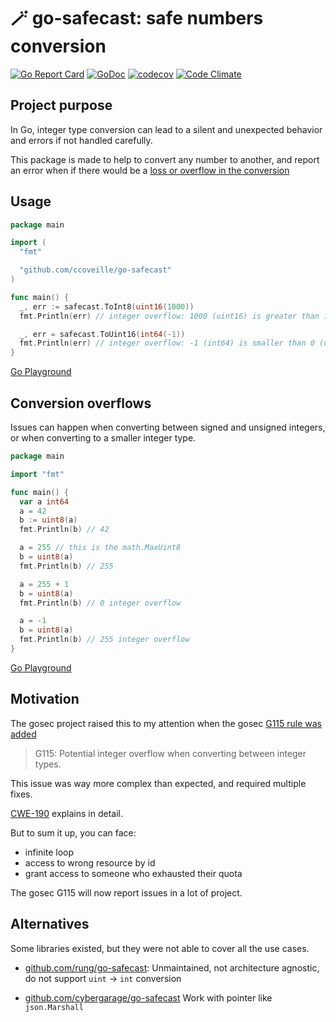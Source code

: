 # 🪄 go-safecast: safe numbers conversion

[![Go Report Card](https://goreportcard.com/badge/github.com/ccoveille/go-safecast)](https://goreportcard.com/report/github.com/ccoveille/go-safecast)
[![GoDoc](https://godoc.org/github.com/ccoVeille/go-safecast?status.svg)](https://godoc.org/github.com/ccoVeille/go-safecast)
[![codecov](https://codecov.io/gh/ccoVeille/go-safecast/graph/badge.svg?token=VW0VO503U6)](https://codecov.io/gh/ccoVeille/go-safecast)
[![Code Climate](https://codeclimate.com/github/ccoVeille/go-safecast.png)](https://codeclimate.com/github/ccoVeille/go-safecast)

## Project purpose

In Go, integer type conversion can lead to a silent and unexpected behavior and errors if not handled carefully.

This package is made to help to convert any number to another, and report an error when if there would be a [loss or overflow in the conversion](#conversion-overflows)

## Usage

```go
package main

import (
  "fmt"

  "github.com/ccoveille/go-safecast"
)

func main() {
  _, err := safecast.ToInt8(uint16(1000))
  fmt.Println(err) // integer overflow: 1000 (uint16) is greater than 127 (int8): exceed upper boundary for this type

  _, err = safecast.ToUint16(int64(-1))
  fmt.Println(err) // integer overflow: -1 (int64) is smaller than 0 (uint16): exceed lower boundary for this type
}
```

[Go Playground](https://go.dev/play/p/ciic-m0cdfb)

## Conversion overflows

Issues can happen when converting between signed and unsigned integers, or when converting to a smaller integer type.

```go
package main

import "fmt"

func main() {
  var a int64
  a = 42
  b := uint8(a)
  fmt.Println(b) // 42

  a = 255 // this is the math.MaxUint8
  b = uint8(a)
  fmt.Println(b) // 255

  a = 255 + 1
  b = uint8(a)
  fmt.Println(b) // 0 integer overflow

  a = -1
  b = uint8(a)
  fmt.Println(b) // 255 integer overflow
}
```

[Go Playground](https://go.dev/play/p/DHfNUcZBvVn)

## Motivation

The gosec project raised this to my attention when the gosec [G115 rule was added](https://github.com/securego/gosec/pull/1149)

> G115: Potential integer overflow when converting between integer types.

This issue was way more complex than expected, and required multiple fixes.

[CWE-190](https://cwe.mitre.org/data/definitions/190.html) explains in detail.

But to sum it up, you can face:

- infinite loop
- access to wrong resource by id
- grant access to someone who exhausted their quota

The gosec G115 will now report issues in a lot of project.

## Alternatives

Some libraries existed, but they were not able to cover all the use cases.

- [github.com/rung/go-safecast](https://github.com/rung/go-safecast):
  Unmaintained, not architecture agnostic, do not support `uint` -> `int` conversion

- [github.com/cybergarage/go-safecast](https://github.com/cybergarage/go-safecast)
  Work with pointer like `json.Marshall`
